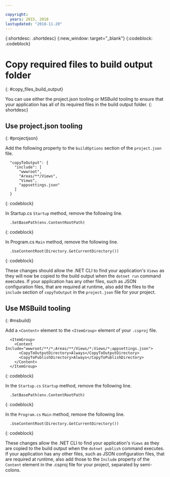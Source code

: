 ```yaml
---

copyright:
  years: 2015, 2018
lastupdated: "2018-11-20"
---
```


{:shortdesc: .shortdesc}
{:new_window: target="_blank"}
{:codeblock: .codeblock}


# Copy required files to build output folder
{: #copy_files_build_output}

You can use either the project.json tooling or MSBuild tooling to ensure that your application has all of its required files in the build output folder.
{: shortdesc}


## Use project.json tooling
{: #projectjson}

Add the following property to the `buildOptions` section of the `project.json` file.
```
  "copyToOutput": {
    "include": [
      "wwwroot",
      "Areas/**/Views",
      "Views",
      "appsettings.json"
    ]
  }
```
{: codeblock}

In Startup.cs `Startup` method, remove the following line.
```
  .SetBasePath(env.ContentRootPath)
```
{: codeblock}

In Program.cs `Main` method, remove the following line.
```
  .UseContentRoot(Directory.GetCurrentDirectory())
```
{: codeblock}

These changes should allow the .NET CLI to find your application's `Views` as they will now be copied to the build output when the `dotnet run` command executes.  If your application has any other files, such as JSON configuration files, that are required at runtime, also add the files to the `include` section of `copyToOutput` in the `project.json` file for your project.

## Use MSBuild tooling
{: #msbuild}

Add a `<Content>` element to the `<ItemGroup>` element of your `.csproj` file.
```
  <ItemGroup>
    <Content Include="wwwroot/**/*;Areas/**/Views/*;Views/*;appsettings.json">
      <CopyToOutputDirectory>Always</CopyToOutputDirectory>
      <CopyToPublishDirectory>Always</CopyToPublishDirectory>
    </Content>
  </ItemGroup>
```
{: codeblock}

In the `Startup.cs` `Startup` method, remove the following line.
```
  .SetBasePath(env.ContentRootPath)
```
{: codeblock}

In the `Program.cs` `Main` method, remove the following line.
```
  .UseContentRoot(Directory.GetCurrentDirectory())
```
{: codeblock}

These changes allow the .NET CLI to find your application's `Views` as they are copied to the build output when the `dotnet publish` command executes.  If your application has any other files, such as JSON configuration files, that are required at runtime, also add those to the `Include` property of the `Content` element in the .csproj file for your project, separated by semi-colons.
